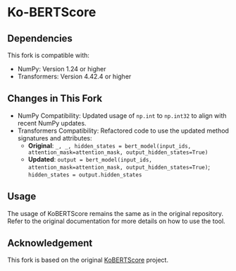 # Ko-BERTScore

## Dependencies
This fork is compatible with:

* NumPy: Version 1.24 or higher
* Transformers: Version 4.42.4 or higher

## Changes in This Fork
* NumPy Compatibility: Updated usage of `np.int` to `np.int32` to align with recent NumPy updates.
* Transformers Compatibility: Refactored code to use the updated method signatures and attributes:
    * **Original**: `_, _, hidden_states = bert_model(input_ids, attention_mask=attention_mask, output_hidden_states=True)`
    * **Updated**: `output = bert_model(input_ids, attention_mask=attention_mask, output_hidden_states=True)`; `hidden_states = output.hidden_states`

## Usage
The usage of KoBERTScore remains the same as in the original repository. Refer to the original documentation for more details on how to use the tool.

## Acknowledgement
This fork is based on the original [KoBERTScore](https://github.com/lovit/KoBERTScore) project.
